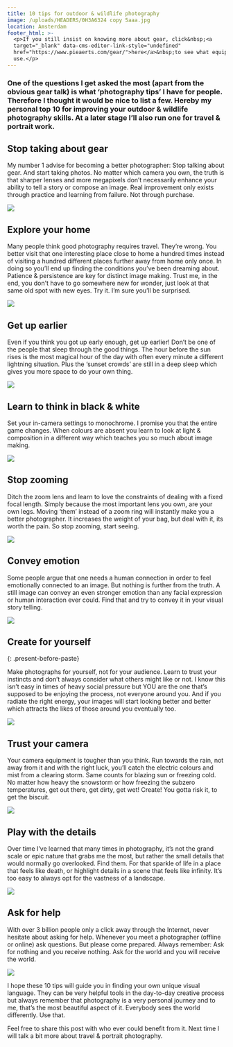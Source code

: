```yaml
---
title: 10 tips for outdoor & wildlife photography
image: /uploads/HEADERS/0H3A6324 copy 5aaa.jpg
location: Amsterdam
footer_html: >-
  <p>If you still insist on knowing more about gear, click&nbsp;<a
  target="_blank" data-cms-editor-link-style="undefined"
  href="https://www.pieaerts.com/gear/">here</a>&nbsp;to see what equipment I
  use.</p>
---
```


### One of the questions I get asked the most (apart from the obvious gear talk) is what ‘photography tips’ I have for people. Therefore I thought it would be nice to list a few. Hereby my personal top 10 for improving your outdoor & wildlife photography skills. At a later stage I’ll also run one for travel & portrait work. 

## Stop taking about gear

My number 1 advise for becoming a better photographer: Stop talking about gear. And start taking photos. No matter which camera you own, the truth is that sharper lenses and more megapixels don’t necessarily enhance your ability to tell a story or compose an image. Real improvement only exists through practice and learning from failure. Not through purchase.

![](/uploads/4i9a7922.jpg)

## Explore your home

Many people think good photography requires travel. They’re wrong. You better visit that one interesting place close to home a hundred times instead of visiting a hundred different places further away from home only once. In doing so you’ll end up finding the conditions you’ve been dreaming about. Patience & persistence are key for distinct image making. Trust me, in the end, you don't have to go somewhere new for wonder, just look at that same old spot with new eyes. Try it. I’m sure you’ll be surprised. 

![](/uploads/white-out.jpg)

## Get up earlier

Even if you think you got up early enough, get up earlier! Don’t be one of the people that sleep through the good things. The hour before the sun rises is the most magical hour of the day with often every minute a different lightning situation. Plus the ‘sunset crowds’ are still in a deep sleep which gives you more space to do your own thing.

![](/uploads/493a9199.jpg)

## Learn to think in black & white

Set your in-camera settings to monochrome. I promise you that the entire game changes. When colours are absent you learn to look at light & composition in a different way which teaches you so much about image making.

![](/uploads/440a0584.jpg)

## Stop zooming

Ditch the zoom lens and learn to love the constraints of dealing with a fixed focal length. Simply because the most important lens you own, are your own legs. Moving ‘them’ instead of a zoom ring will instantly make you a better photographer. It increases the weight of your bag, but deal with it, its worth the pain. So stop zooming, start seeing. 

![](/uploads/493a9458-1.jpg)

## Convey emotion

Some people argue that one needs a human connection in order to feel emotionally connected to an image. But nothing is further from the truth. A still image can convey an even stronger emotion than any facial expression or human interaction ever could. Find that and try to convey it in your visual story telling. 

![](/uploads/linyanti.jpg)

## Create for yourself
{: .present-before-paste}

Make photographs for yourself, not for your audience. Learn to trust your instincts and don’t always consider what others might like or not. I know this isn’t easy in times of heavy social pressure but YOU are the one that’s supposed to be enjoying the process, not everyone around you. And if you radiate the right energy, your images will start looking better and better which attracts the likes of those around you eventually too.

![](/uploads/dusk.jpg)

## Trust your camera

Your camera equipment is tougher than you think. Run towards the rain, not away from it and with the right luck, you’ll catch the electric colours and mist from a clearing storm. Same counts for blazing sun or freezing cold. No matter how heavy the snowstorm or how freezing the subzero temperatures, get out there, get dirty, get wet! Create! You gotta risk it, to get the biscuit. 

![](/uploads/matterhorn.jpg)

## Play with the details

Over time I’ve learned that many times in photography, it’s not the grand scale or epic nature that grabs me the most, but rather the small details that would normally go overlooked. Find them. For that sparkle of life in a place that feels like death, or highlight details in a scene that feels like infinity. It’s too easy to always opt for the vastness of a landscape.

![](/uploads/440a0175.jpg)

## Ask for help

With over 3 billion people only a click away through the Internet, never hesitate about asking for help. Whenever you meet a photographer (offline or online) ask questions. But please come prepared. Always remember: Ask for nothing and you receive nothing. Ask for the world and you will receive the world. 

![](/uploads/dji-0113.jpg)

I hope these 10 tips will guide you in finding your own unique visual language. They can be very helpful tools in the day-to-day creative process but always remember that photography is a very personal journey and to me, that’s the most beautiful aspect of it. Everybody sees the world differently. Use that.

Feel free to share this post with who ever could benefit from it. Next time I will talk a bit more about travel & portrait photography.